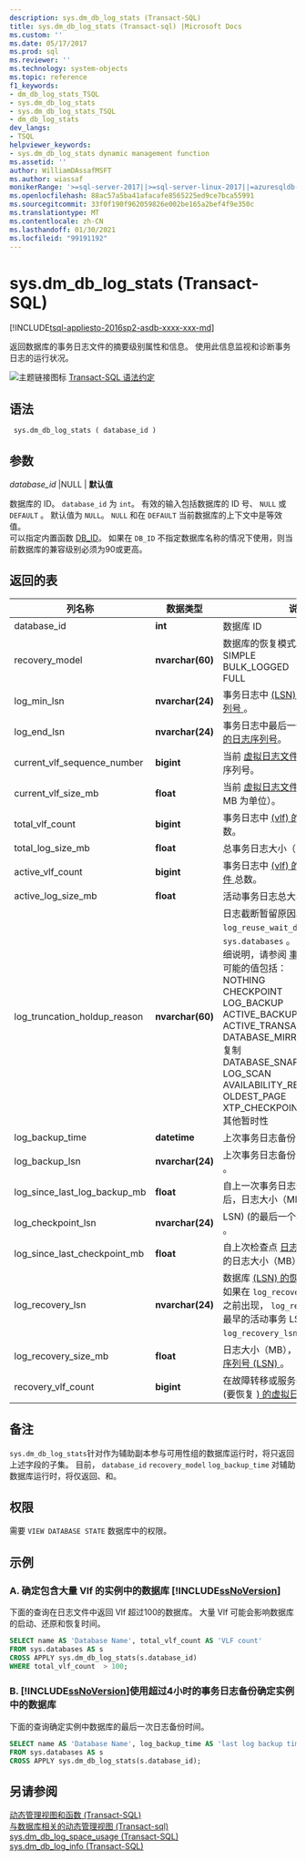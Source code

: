 ```yaml
---
description: sys.dm_db_log_stats (Transact-SQL)
title: sys.dm_db_log_stats (Transact-sql) |Microsoft Docs
ms.custom: ''
ms.date: 05/17/2017
ms.prod: sql
ms.reviewer: ''
ms.technology: system-objects
ms.topic: reference
f1_keywords:
- dm_db_log_stats_TSQL
- sys.dm_db_log_stats
- sys.dm_db_log_stats_TSQL
- dm_db_log_stats
dev_langs:
- TSQL
helpviewer_keywords:
- sys.dm_db_log_stats dynamic management function
ms.assetid: ''
author: WilliamDAssafMSFT
ms.author: wiassaf
monikerRange: '>=sql-server-2017||>=sql-server-linux-2017||=azuresqldb-mi-current'
ms.openlocfilehash: 88ac57a5ba41afacafe8565225ed9ce7bca55991
ms.sourcegitcommit: 33f0f190f962059826e002be165a2bef4f9e350c
ms.translationtype: MT
ms.contentlocale: zh-CN
ms.lasthandoff: 01/30/2021
ms.locfileid: "99191192"
---
```

# <a name="sysdm_db_log_stats-transact-sql"></a>sys.dm_db_log_stats (Transact-SQL)   
[!INCLUDE[tsql-appliesto-2016sp2-asdb-xxxx-xxx-md](../../includes/tsql-appliesto-2016sp2-asdb-xxxx-xxx-md.md)]

返回数据库的事务日志文件的摘要级别属性和信息。 使用此信息监视和诊断事务日志的运行状况。   
  
 ![主题链接图标](../../database-engine/configure-windows/media/topic-link.gif "“主题链接”图标") [Transact-SQL 语法约定](../../t-sql/language-elements/transact-sql-syntax-conventions-transact-sql.md)  
  
## <a name="syntax"></a>语法  
  
```  
 sys.dm_db_log_stats ( database_id )
```  
  
## <a name="arguments"></a>参数  

*database_id* |NULL | **默认值**

数据库的 ID。 `database_id` 为 `int`。 有效的输入包括数据库的 ID 号、 `NULL` 或 `DEFAULT` 。 默认值为 `NULL`。 `NULL` 和在 `DEFAULT` 当前数据库的上下文中是等效值。  
可以指定内置函数 [DB_ID](../../t-sql/functions/db-id-transact-sql.md)。 如果在 `DB_ID` 不指定数据库名称的情况下使用，则当前数据库的兼容级别必须为90或更高。

  
## <a name="tables-returned"></a>返回的表  
  
|列名称|数据类型|说明|  
|-----------------|---------------|-----------------|  
|database_id    |**int**    |数据库 ID |  
|recovery_model |**nvarchar(60)**   |   数据库的恢复模式。 可能的值包括： <br /> SIMPLE<br /> BULK_LOGGED <br /> FULL |  
|log_min_lsn    |**nvarchar(24)**   |   事务日志中 [ (LSN) 的当前开始日志序列号 ](../../relational-databases/sql-server-transaction-log-architecture-and-management-guide.md#Logical_Arch) 。|  
|log_end_lsn    |**nvarchar(24)**   |   事务日志中最后一个日志记录[ (LSN) 的日志序列号](../../relational-databases/sql-server-transaction-log-architecture-and-management-guide.md#Logical_Arch)。|  
|current_vlf_sequence_number    |**bigint** |   当前 [虚拟日志文件 (](../../relational-databases/sql-server-transaction-log-architecture-and-management-guide.md#physical_arch) 在执行时 VLF) 序列号。|  
|current_vlf_size_mb    |**float**  |   当前 [虚拟日志文件 (VLF) ](../../relational-databases/sql-server-transaction-log-architecture-and-management-guide.md#physical_arch) 大小（以 MB 为单位）。|   
|total_vlf_count    |**bigint** |   事务日志中 [ (vlf) 的虚拟日志文件 ](../../relational-databases/sql-server-transaction-log-architecture-and-management-guide.md#physical_arch) 总数。 |  
|total_log_size_mb  |**float**  |   总事务日志大小（MB）。 |  
|active_vlf_count   |**bigint** |   事务日志中 [ (vlf) 的活动虚拟日志文件 ](../../relational-databases/sql-server-transaction-log-architecture-and-management-guide.md#physical_arch) 总数。|  
|active_log_size_mb |**float**  |   活动事务日志总大小（MB）。|  
|log_truncation_holdup_reason   |**nvarchar(60)**   |   日志截断暂留原因。 该值与  `log_reuse_wait_desc` 的列相同 `sys.databases` 。  有关这些值的更详细说明，请参阅 [事务日志](../../relational-databases/logs/the-transaction-log-sql-server.md)) 的 (。 <br />可能的值包括： <br />NOTHING<br />CHECKPOINT<br />LOG_BACKUP<br />ACTIVE_BACKUP_OR_RESTORE<br />ACTIVE_TRANSACTION<br />DATABASE_MIRRORING<br />复制<br />DATABASE_SNAPSHOT_CREATION<br />LOG_SCAN<br />AVAILABILITY_REPLICA<br />OLDEST_PAGE<br />XTP_CHECKPOINT<br />其他暂时性 |  
|log_backup_time    |**datetime**   |   上次事务日志备份时间。|   
|log_backup_lsn |**nvarchar(24)**   |   上次事务日志备份 [日志序列号 (LSN) ](../../relational-databases/sql-server-transaction-log-architecture-and-management-guide.md#Logical_Arch)。|   
|log_since_last_log_backup_mb   |**float**  |   自上一次事务日志备份日志序列号后，日志大小（MB） [)  (LSN ](../../relational-databases/sql-server-transaction-log-architecture-and-management-guide.md#Logical_Arch)。|  
|log_checkpoint_lsn |**nvarchar(24)**   |   LSN)  (的最后一个检查点 [日志序列号 ](../../relational-databases/sql-server-transaction-log-architecture-and-management-guide.md#Logical_Arch)。|  
|log_since_last_checkpoint_mb   |**float**  |   自上次检查点 [日志序列号 (LSN) ](../../relational-databases/sql-server-transaction-log-architecture-and-management-guide.md#Logical_Arch)后的日志大小（MB）。|  
|log_recovery_lsn   |**nvarchar(24)**   |   数据库 [ (LSN) 的恢复日志序列号 ](../../relational-databases/sql-server-transaction-log-architecture-and-management-guide.md#Logical_Arch) 。 如果在 `log_recovery_lsn` 检查点 lsn 之前出现， `log_recovery_lsn` 则是最早的活动事务 LSN，否则 `log_recovery_lsn` 是检查点 lsn。|  
|log_recovery_size_mb   |**float**  |   日志大小（MB），因为日志恢复 [日志序列号 (LSN) ](../../relational-databases/sql-server-transaction-log-architecture-and-management-guide.md#Logical_Arch)。|  
|recovery_vlf_count |**bigint** |   在故障转移或服务器重新启动时， (要恢复 [) 的虚拟日志文件 ](../../relational-databases/sql-server-transaction-log-architecture-and-management-guide.md#physical_arch) 的总数。 |  


## <a name="remarks"></a>备注
`sys.dm_db_log_stats`针对作为辅助副本参与可用性组的数据库运行时，将只返回上述字段的子集。  目前， `database_id` `recovery_model` `log_backup_time` 对辅助数据库运行时，将仅返回、和。   

## <a name="permissions"></a>权限  
需要 `VIEW DATABASE STATE` 数据库中的权限。   
  
## <a name="examples"></a>示例  

### <a name="a-determining-databases-in-a-ssnoversion-instance-with-high-number-of-vlfs"></a>A. 确定包含大量 Vlf 的实例中的数据库 [!INCLUDE[ssNoVersion](../../includes/ssnoversion-md.md)]   
下面的查询在日志文件中返回 Vlf 超过100的数据库。 大量 Vlf 可能会影响数据库的启动、还原和恢复时间。

```sql  
SELECT name AS 'Database Name', total_vlf_count AS 'VLF count' 
FROM sys.databases AS s
CROSS APPLY sys.dm_db_log_stats(s.database_id) 
WHERE total_vlf_count  > 100;
```   

### <a name="b-determining-databases-in-a-ssnoversion-instance-with-transaction-log-backups-older-than-4-hours"></a>B. [!INCLUDE[ssNoVersion](../../includes/ssnoversion-md.md)]使用超过4小时的事务日志备份确定实例中的数据库   
下面的查询确定实例中数据库的最后一次日志备份时间。

```sql  
SELECT name AS 'Database Name', log_backup_time AS 'last log backup time' 
FROM sys.databases AS s
CROSS APPLY sys.dm_db_log_stats(s.database_id); 
```

## <a name="see-also"></a>另请参阅  
[动态管理视图和函数 (Transact-SQL)](../../relational-databases/system-dynamic-management-views/system-dynamic-management-views.md)   
[与数据库相关的动态管理视图 &#40;Transact-sql&#41;](../../relational-databases/system-dynamic-management-views/database-related-dynamic-management-views-transact-sql.md)   
[sys.dm_db_log_space_usage &#40;Transact-SQL&#41;](../../relational-databases/system-dynamic-management-views/sys-dm-db-log-space-usage-transact-sql.md)   
[sys.dm_db_log_info &#40;Transact-SQL&#41;](../../relational-databases/system-dynamic-management-views/sys-dm-db-log-info-transact-sql.md)    
  
